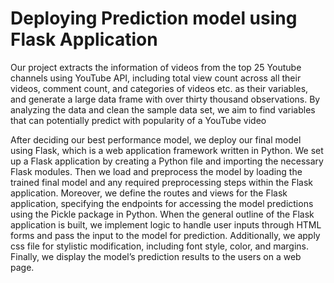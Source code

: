 # Deploying Prediction model using Flask Application

Our project extracts the information of videos from the top 25 Youtube channels using YouTube API, including total view count across all 
their videos, comment count, and categories of videos etc. as their variables, and generate a large data frame with over thirty thousand 
observations. By analyzing the data and clean the sample data set, we aim to find variables that can potentially predict with popularity of 
a YouTube video  

After deciding our best performance model, we deploy our final model using Flask, which is a web application framework written in Python. 
We set up a Flask application by creating a Python file and importing the necessary Flask modules. Then we load and preprocess the model by 
loading the trained final model and any required preprocessing steps within the Flask application. Moreover, we define the routes and views 
for the Flask application, specifying the endpoints for accessing the model predictions using the Pickle package in Python. When the general 
outline of the Flask application is built, we implement logic to handle user inputs through HTML forms and pass the input to the model for 
prediction. Additionally, we apply css file for stylistic modification, including font style, color, and margins. 
Finally, we display the model’s prediction results to the users on a web page. 
